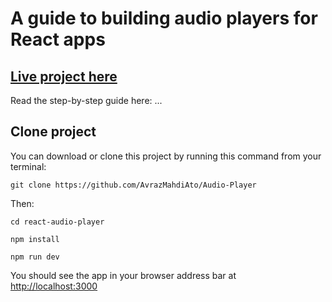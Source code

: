 # A guide to building audio players for React apps

## [Live project here](https://github.com/AvrazMahdiAto/Audio-Player)

Read the step-by-step guide here: ...

## Clone project

You can download or clone this project by running this command from your terminal:

```
git clone https://github.com/AvrazMahdiAto/Audio-Player
```

Then:

```
cd react-audio-player
```

```
npm install

```

```
npm run dev

```

You should see the app in your browser address bar at [http://localhost:3000](http://localhost:3000)
